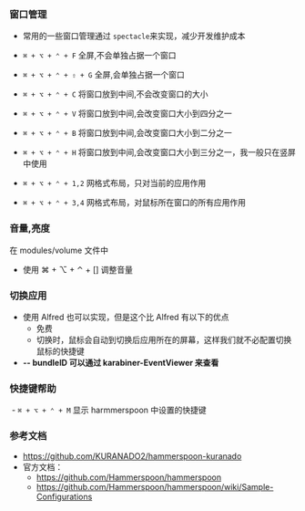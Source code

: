 ### 窗口管理

* 常用的一些窗口管理通过 `spectacle`来实现，减少开发维护成本

* `⌘ + ⌥ + ⌃ + F` 全屏,不会单独占据一个窗口

* `⌘ + ⌥ + ⌃ + ⇧ + G` 全屏,会单独占据一个窗口

* `⌘ + ⌥ + ⌃ + C` 将窗口放到中间,不会改变窗口的大小

* `⌘ + ⌥ + ⌃ + V` 将窗口放到中间,会改变窗口大小到四分之一

* `⌘ + ⌥ + ⌃ + B` 将窗口放到中间,会改变窗口大小到二分之一

* `⌘ + ⌥ + ⌃ + H` 将窗口放到中间,会改变窗口大小到三分之一，我一般只在竖屏中使用

  

  

*  `⌘ + ⌥ + ⌃ + 1,2` 网格式布局，只对当前的应用作用

*  `⌘ + ⌥ + ⌃ + 3,4` 网格式布局，对鼠标所在窗口的所有应用作用





### 音量,亮度

在 modules/volume 文件中

* 使用 ⌘ + ⌥ + ⌃ + [] 调整音量

### 切换应用

- 使用 Alfred 也可以实现，但是这个比 Alfred 有以下的优点
  - 免费
  - 切换时，鼠标会自动到切换后应用所在的屏幕，这样我们就不必配置切换鼠标的快捷键
- **-- bundleID 可以通过 karabiner-EventViewer 来查看**



### 快捷键帮助

​	-  `⌘ + ⌥ + ⌃ + M` 显示 harmmerspoon 中设置的快捷键

### 参考文档

- https://github.com/KURANADO2/hammerspoon-kuranado
- 官方文档：
  - https://github.com/Hammerspoon/hammerspoon
  - https://github.com/Hammerspoon/hammerspoon/wiki/Sample-Configurations